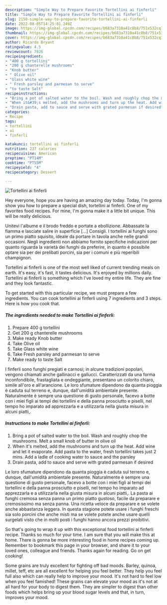 ```yaml
---
description: "Simple Way to Prepare Favorite Tortellini ai finferli"
title: "Simple Way to Prepare Favorite Tortellini ai finferli"
slug: 2150-simple-way-to-prepare-favorite-tortellini-ai-finferli
date: 2022-08-05T14:25:01.249Z
image: https://img-global.cpcdn.com/recipes/b683a7310a41c8b8/751x532cq70/tortellini-ai-finferli-recipe-main-photo.jpg
thumbnail: https://img-global.cpcdn.com/recipes/b683a7310a41c8b8/751x532cq70/tortellini-ai-finferli-recipe-main-photo.jpg
cover: https://img-global.cpcdn.com/recipes/b683a7310a41c8b8/751x532cq70/tortellini-ai-finferli-recipe-main-photo.jpg
author: Ricardo Bryant
ratingvalue: 4.5
reviewcount: 7026
recipeingredient:
- "400 g tortellini"
- "200 g chanterelle mushrooms"
- "Knob butter"
- " Olive oil"
- "Glass white wine"
- " Fresh parsley and parmesan to serve"
- "to taste Salt"
recipeinstructions:
- "Bring a pot of salted water to the boil. Wash and roughly chop the mushrooms. Melt a small knob of butter in olive oil"
- "When it&#39;s melted, add the mushrooms and turn up the heat. Add wine and let it evaporate. Add pasta to the water, fresh tortellini takes just 2 mins. Add a ladle of cooking water to sauce and the parsley"
- "Drain pasta, add to sauce and serve with grated parmesan if desired"
categories:
- Recipe
tags:
- tortellini
- ai
- finferli

katakunci: tortellini ai finferli 
nutrition: 237 calories
recipecuisine: American
preptime: "PT14M"
cooktime: "PT55M"
recipeyield: "4"
recipecategory: Dessert

---
```



![Tortellini ai finferli](https://img-global.cpcdn.com/recipes/b683a7310a41c8b8/751x532cq70/tortellini-ai-finferli-recipe-main-photo.jpg)

Hey everyone, hope you are having an amazing day today. Today, I'm gonna show you how to prepare a special dish, tortellini ai finferli. One of my favorites food recipes. For mine, I'm gonna make it a little bit unique. This will be really delicious.

Unitevi l&#39;albume e il brodo freddo e portate a ebollizione. Abbassate la fiamma e lasciate salire in superficie […] Consigli. I tortellini ai funghi sono un primo piatto squisito, ideale da portare in tavola anche nelle grandi occasioni. Negli ingredienti non abbiamo fornito specifiche indicazioni per quanto riguarda la varietà dei funghi da preferire, in quanto è possibile optare sia per dei prelibati porcini, sia per i comuni e più reperibili champignon.

Tortellini ai finferli is one of the most well liked of current trending meals on earth. It's easy, it's fast, it tastes delicious. It's enjoyed by millions daily. Tortellini ai finferli is something which I've loved my entire life. They are fine and they look fantastic.


To get started with this particular recipe, we must prepare a few ingredients. You can cook tortellini ai finferli using 7 ingredients and 3 steps. Here is how you cook that.

<!--inarticleads1-->

##### The ingredients needed to make Tortellini ai finferli:

1. Prepare 400 g tortellini
1. Get 200 g chanterelle mushrooms
1. Make ready Knob butter
1. Take  Olive oil
1. Take Glass white wine
1. Take  Fresh parsley and parmesan to serve
1. Make ready to taste Salt


I finferli sono funghi pregiati e carnosi; in alcune tradizioni popolari, vengono chiamati anche gallinacci e gallucci. Caratterizzati da una forma inconfondibile, frastagliata e ondeggiante, presentano un colorito chiaro, simile all&#39;oro e all&#39;arancione. Le loro sfumature dipendono da quanta pioggia è caduta sul terreno e, dunque, dall&#39;umidità ambientale presente. Naturalmente è sempre una questione di gusto personale, facevo a botte con i miei figli ai tempi dei tortellini e della panna prosciutto e piselli, nel tempo ho imparato ad apprezzarla e a utilizzarla nella giusta misura in alcuni piatti,. 

<!--inarticleads2-->

##### Instructions to make Tortellini ai finferli:

1. Bring a pot of salted water to the boil. Wash and roughly chop the mushrooms. Melt a small knob of butter in olive oil
1. When it&#39;s melted, add the mushrooms and turn up the heat. Add wine and let it evaporate. Add pasta to the water, fresh tortellini takes just 2 mins. Add a ladle of cooking water to sauce and the parsley
1. Drain pasta, add to sauce and serve with grated parmesan if desired


Le loro sfumature dipendono da quanta pioggia è caduta sul terreno e, dunque, dall&#39;umidità ambientale presente. Naturalmente è sempre una questione di gusto personale, facevo a botte con i miei figli ai tempi dei tortellini e della panna prosciutto e piselli, nel tempo ho imparato ad apprezzarla e a utilizzarla nella giusta misura in alcuni piatti,. La pasta ai funghi cremosa senza panna un primo piatto gustoso, facile da preparare e cremosissimo ma senza panna. Una ricetta veloce da preparare e se volete anche abbastanza leggera. In questa stagione potete usare i funghi freschi sia solo porcini che anche misti ma se volete potete anche usare quelli surgelati visto che in molti posti i funghi hanno ancora prezzi proibitivi. 

So that's going to wrap it up with this exceptional food tortellini ai finferli recipe. Thanks so much for your time. I am sure that you will make this at home. There is gonna be more interesting food in home recipes coming up. Remember to bookmark this page in your browser, and share it to your loved ones, colleague and friends. Thanks again for reading. Go on get cooking!

Some grains are truly excellent for fighting off bad moods. Barley, quinoa, millet, teff, etc are all excellent for helping you feel better. They help you feel full also which can really help to improve your mood. It's not hard to feel low when you feel famished! These grains can elevate your mood as it's not at all hard for your body to digest them. They are simpler to digest than other foods which helps bring up your blood sugar levels and that, in turn, improves your mood.
